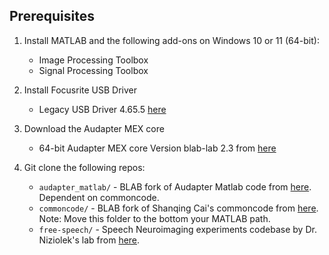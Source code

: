 ## Prerequisites

1. Install MATLAB and the following add-ons on Windows 10 or 11 (64-bit):
   - Image Processing Toolbox
   - Signal Processing Toolbox
  
2. Install Focusrite USB Driver
   - Legacy USB Driver 4.65.5 [here](https://downloads.focusrite.com/index.php/focusrite/scarlett-3rd-gen/scarlett-2i2-3rd-gen)
  
3. Download the Audapter MEX core
   - 64-bit Audapter MEX core Version blab-lab 2.3 from [here](https://github.com/blab-lab/audapter_mex/releases/download/release/Audapter.mexw64)
     
4. Git clone the following repos:
   - `audapter_matlab/` - BLAB fork of Audapter Matlab code from [here](https://github.com/blab-lab/audapter_matlab). Dependent on commoncode.
   - `commoncode/` - BLAB fork of Shanqing Cai's commoncode from [here](https://github.com/blab-lab/commonmcode). Note: Move this folder to the bottom your MATLAB path.
   - `free-speech/` - Speech Neuroimaging experiments codebase by Dr. Niziolek's lab from [here](https://github.com/carrien/free-speech).